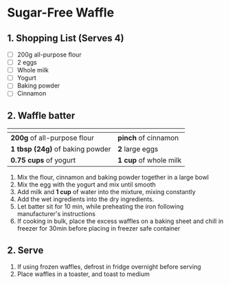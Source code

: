 # Sugar-Free Waffle

## 1. Shopping List (Serves 4)
- [ ] 200g all-purpose flour
- [ ] 2 eggs
- [ ] Whole milk
- [ ] Yogurt
- [ ] Baking powder
- [ ] Cinnamon

## 2. Waffle batter
|<!-- -->|<!-- -->|
|---|---|
| **200g** of all-purpose flour | **pinch** of cinnamon |
| **1 tbsp (24g)** of baking powder | **2** large eggs |
| **0.75 cups** of yogurt | **1 cup** of whole milk |

1. Mix the flour, cinnamon and baking powder together in a large bowl
2. Mix the egg with the yogurt and mix until smooth
3. Add milk and **1 cup** of water into the mixture, mixing constantly
4. Add the wet ingredients into the dry ingredients.
5. Let batter sit for 10 min, while preheating the iron following manufacturer's instructions
6. If cooking in bulk, place the excess waffles on a baking sheet and chill in freezer for 30min before placing in freezer safe container

## 2. Serve
1. If using frozen waffles, defrost in fridge overnight before serving
2. Place waffles in a toaster, and toast to medium

